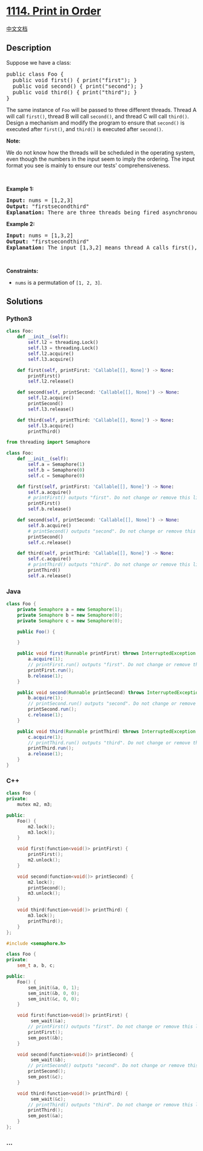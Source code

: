 # [1114. Print in Order](https://leetcode.com/problems/print-in-order)

[中文文档](/solution/1100-1199/1114.Print%20in%20Order/README.md)

## Description

<p>Suppose we have a class:</p>

<pre>
public class Foo {
  public void first() { print(&quot;first&quot;); }
  public void second() { print(&quot;second&quot;); }
  public void third() { print(&quot;third&quot;); }
}
</pre>

<p>The same instance of <code>Foo</code> will be passed to three different threads. Thread A will call <code>first()</code>, thread B will call <code>second()</code>, and thread C will call <code>third()</code>. Design a mechanism and modify the program to ensure that <code>second()</code> is executed after <code>first()</code>, and <code>third()</code> is executed after <code>second()</code>.</p>

<p><strong>Note:</strong></p>

<p>We do not know how the threads will be scheduled in the operating system, even though the numbers in the input seem to imply the ordering. The input format you see is mainly to ensure our tests&#39; comprehensiveness.</p>

<p>&nbsp;</p>
<p><strong class="example">Example 1:</strong></p>

<pre>
<strong>Input:</strong> nums = [1,2,3]
<strong>Output:</strong> &quot;firstsecondthird&quot;
<strong>Explanation:</strong> There are three threads being fired asynchronously. The input [1,2,3] means thread A calls first(), thread B calls second(), and thread C calls third(). &quot;firstsecondthird&quot; is the correct output.
</pre>

<p><strong class="example">Example 2:</strong></p>

<pre>
<strong>Input:</strong> nums = [1,3,2]
<strong>Output:</strong> &quot;firstsecondthird&quot;
<strong>Explanation:</strong> The input [1,3,2] means thread A calls first(), thread B calls third(), and thread C calls second(). &quot;firstsecondthird&quot; is the correct output.
</pre>

<p>&nbsp;</p>
<p><strong>Constraints:</strong></p>

<ul>
	<li><code>nums</code> is a permutation of <code>[1, 2, 3]</code>.</li>
</ul>

## Solutions

<!-- tabs:start -->

### **Python3**

```python
class Foo:
    def __init__(self):
        self.l2 = threading.Lock()
        self.l3 = threading.Lock()
        self.l2.acquire()
        self.l3.acquire()

    def first(self, printFirst: 'Callable[[], None]') -> None:
        printFirst()
        self.l2.release()

    def second(self, printSecond: 'Callable[[], None]') -> None:
        self.l2.acquire()
        printSecond()
        self.l3.release()

    def third(self, printThird: 'Callable[[], None]') -> None:
        self.l3.acquire()
        printThird()
```

```python
from threading import Semaphore

class Foo:
    def __init__(self):
        self.a = Semaphore(1)
        self.b = Semaphore(0)
        self.c = Semaphore(0)

    def first(self, printFirst: 'Callable[[], None]') -> None:
        self.a.acquire()
        # printFirst() outputs "first". Do not change or remove this line.
        printFirst()
        self.b.release()

    def second(self, printSecond: 'Callable[[], None]') -> None:
        self.b.acquire()
        # printSecond() outputs "second". Do not change or remove this line.
        printSecond()
        self.c.release()

    def third(self, printThird: 'Callable[[], None]') -> None:
        self.c.acquire()
        # printThird() outputs "third". Do not change or remove this line.
        printThird()
        self.a.release()
```

### **Java**

```java
class Foo {
    private Semaphore a = new Semaphore(1);
    private Semaphore b = new Semaphore(0);
    private Semaphore c = new Semaphore(0);

    public Foo() {

    }

    public void first(Runnable printFirst) throws InterruptedException {
        a.acquire(1);
        // printFirst.run() outputs "first". Do not change or remove this line.
        printFirst.run();
        b.release(1);
    }

    public void second(Runnable printSecond) throws InterruptedException {
        b.acquire(1);
        // printSecond.run() outputs "second". Do not change or remove this line.
        printSecond.run();
        c.release(1);
    }

    public void third(Runnable printThird) throws InterruptedException {
        c.acquire(1);
        // printThird.run() outputs "third". Do not change or remove this line.
        printThird.run();
        a.release(1);
    }
}
```

### **C++**

```cpp
class Foo {
private:
    mutex m2, m3;

public:
    Foo() {
        m2.lock();
        m3.lock();
    }

    void first(function<void()> printFirst) {
        printFirst();
        m2.unlock();
    }

    void second(function<void()> printSecond) {
        m2.lock();
        printSecond();
        m3.unlock();
    }

    void third(function<void()> printThird) {
        m3.lock();
        printThird();
    }
};
```

```cpp
#include <semaphore.h>

class Foo {
private:
    sem_t a, b, c;

public:
    Foo() {
        sem_init(&a, 0, 1);
        sem_init(&b, 0, 0);
        sem_init(&c, 0, 0);
    }

    void first(function<void()> printFirst) {
         sem_wait(&a);
        // printFirst() outputs "first". Do not change or remove this line.
        printFirst();
        sem_post(&b);
    }

    void second(function<void()> printSecond) {
         sem_wait(&b);
        // printSecond() outputs "second". Do not change or remove this line.
        printSecond();
        sem_post(&c);
    }

    void third(function<void()> printThird) {
         sem_wait(&c);
        // printThird() outputs "third". Do not change or remove this line.
        printThird();
        sem_post(&a);
    }
};
```

### **...**

```

```

<!-- tabs:end -->
